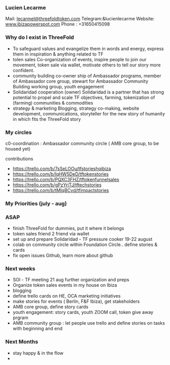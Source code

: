 ### Lucien Lecarme

Mail: lecarmel@threefoldtoken.com
Telegram:&lucienlecarme
Website: www.ibizapowerspot.com
Phone : +31650415098

### Why do I exist in ThreeFold
-	To safeguard values and evangelize them in words and energy, express them in inspiration & anything related to TF
- tolen sales
Co-organization of events, inspire people to join our movement, token sale via wallet, motivate others to tell our story more confident.
- community building
co-owner ship of Ambassador programs, member of Ambassador core group, stewart for Ambassador Community Building working group, youth engagement
- Solidaridad cooperation (owner)
Solidaridad is a partner that has strong potential to propel and scale TF objectives, farming, tokenization of (farming) communities & commodities
- strategy & marketing
Blogging, strategy co-making, website development, communications,  storyteller for the new story of humanity in which fits the ThreeFold story

### My circles
c0-coordination : Ambassador community circle ( AMB core group, to be housed yet)

contributions
- https://trello.com/b/7sSeLOOu/tfstorieshqibiza
- https://trello.com/b/IqHW5DeD/tftokenstories
- https://trello.com/b/PQXC3FHZ/tftokenfunnelsales
- https://trello.com/b/gPzYrjTJ/tftechstories
- https://trello.com/b/tMIqBCvd/tfimpactstories


### My Priorities (july - aug)

### ASAP
-	finish ThreeFold for dummies, put it where it belongs
-   token sales friend 2 friend via wallet
-   set up and prepare Solidaridad - TF pressure cooker 19-22 august
-   colab on community circle within Foundation Circle.. define stories & cards
-   fix open issues Github, learn more about github


### Next weeks
- SOl - TF meeting 21 aug further organization and preps
- Organize token sales events in my house on Ibiza
- blogging
- define trello cards on HE, OCA marketing initiatives
- make stories for events ( Berlin, F&F Ibiza), get stakeholders
- AMB core group, define story cards
- youth engagement: story cards, youth ZOOM call, token give away prgram
- AMB community group : let people use trello and define stories on tasks with beginning and end


### Next Months
- stay happy & in the flow
- 

